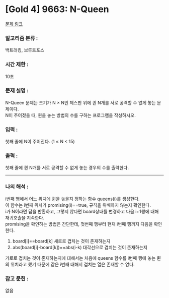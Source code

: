 [Gold 4] 9663: N-Queen
====================================  
[문제 링크](https://www.acmicpc.net/problem/9663)  

### 알고리즘 분류 :  
백트래킹, 브루트포스 

### 시간 제한 :  
10초  

### 문제 설명 :  
N-Queen 문제는 크기가 N × N인 체스판 위에 퀸 N개를 서로 공격할 수 없게 놓는 문제이다.  
N이 주어졌을 때, 퀸을 놓는 방법의 수를 구하는 프로그램을 작성하시오.  

### 입력 :   
첫째 줄에 N이 주어진다. (1 ≤ N < 15)  

### 출력 :   
첫째 줄에 퀸 N개를 서로 공격할 수 없게 놓는 경우의 수를 출력한다.  

-----------------------------------------------------------  
### 나의 해석 :  
i번째 행에서 어느 위치에 퀸을 놓을지 정하는 함수 queens(i)를 생성한다.  
이 함수는 i번째 위치가 promising(i)==true, 규칙을 위배하지 않는지 확인한다.  
i가 N이라면 답을 반환하고, 그렇지 않다면 board상태를 변경하고 다음 i+1행에 대해 재귀호출을 지속한다.  
promising을 확인하는 방법은 간단한데, 첫번째 행부터 현재 i번째 행까지 다음을 확인한다.
1. board[i]==board[k] 새로로 겹치는 것이 존재하는지
2. abs(board[i]-board[k])==abs(i-k) 대각선으로 겹치는 것이 존재하는지

가로로 겹치는 것이 존재하는지에 대해서는 처음에 queens 함수를 i번째 행에 놓는 퀸의 위치라고 했기 때문에 같은 i번째 대해서
겹치는 열은 존재할 수 없다.  

### 참고 문헌 :  
없음
